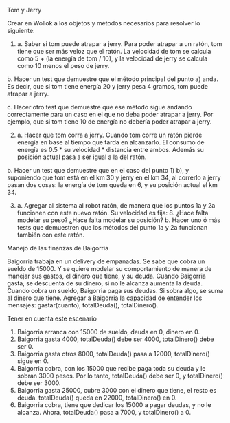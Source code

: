 Tom y Jerry


Crear en Wollok a los objetos y métodos necesarios para resolver lo siguiente:

 1. a.	Saber si tom puede atrapar a jerry. Para poder atrapar a un ratón, tom tiene que ser más veloz que el ratón. La velocidad de tom se calcula como 5 + (la energía de tom / 10), y la velocidad de jerry se calcula como 10 menos el peso de jerry.

b.	Hacer un test que demuestre que el método principal del punto a) anda. Es decir, que si tom tiene energía 20 y jerry pesa 4 gramos, tom puede atrapar a jerry.

c.	Hacer otro test que demuestre que ese método sigue andando correctamente para un caso en el que no deba poder atrapar a jerry.  Por ejemplo, que si tom tiene 10 de energía no debería poder atrapar a jerry.

2.	a.	Hacer que tom corra a jerry. Cuando tom corre un ratón pierde energía en base al tiempo que tarda en alcanzarlo. El consumo de energía es 0.5 * su velocidad * distancia entre ambos. Además su posición actual pasa a ser igual a la del ratón. 

b.	Hacer un test que demuestre que en el caso del punto 1) b), y suponiendo que tom está en el km 30 y jerry en el km 34, al correrlo a jerry pasan dos cosas: la energía de tom queda en 6, y su posición actual el km 34.

3.	a.	Agregar al sistema al robot ratón, de manera que los puntos 1a y 2a funcionen con este nuevo ratón. Su velocidad es fija: 8. ¿Hace falta modelar su peso? ¿Hace falta modelar su posición?
b.	Hacer uno ó más tests que demuestren que los métodos del punto 1a y 2a funcionan también con este ratón.

Manejo de las finanzas de Baigorria

Baigorria  trabaja en un delivery de empanadas. Se sabe que cobra un sueldo de 15000. Y se quiere modelar su comportamiento de manera de manejar sus gastos, el dinero que tiene, y su deuda. Cuando Baigorria gasta, se descuenta de su dinero, si no le alcanza aumenta la deuda. Cuando cobra un sueldo, Baigorria paga sus deudas. Si sobra algo, se suma al dinero que tiene. Agregar a Baigorria la capacidad de entender los mensajes: gastar(cuanto), totalDeuda(), totalDinero().

Tener en cuenta este escenario

1.	Baigorria arranca con 15000 de sueldo, deuda en 0, dinero en 0.
2.	Baigorria gasta 4000, totalDeuda() debe ser 4000, totalDinero() debe ser 0.
3.	Baigorria gasta otros 8000, totalDeuda() pasa a 12000, totalDinero() sigue en 0.
4.	Baigorria cobra, con los 15000 que recibe paga toda su deuda y le sobran 3000 pesos. Por lo tanto, totalDeuda() debe ser 0, y totalDinero() debe ser 3000.
5.	Baigorria gasta 25000, cubre 3000 con el dinero que tiene, el resto es deuda. totalDeuda() queda en 22000, totalDinero() en 0.
6.	Baigorria cobra, tiene que dedicar los 15000 a pagar deudas, y no le alcanza. Ahora, totalDeuda() pasa a 7000, y totalDinero() a 0.
